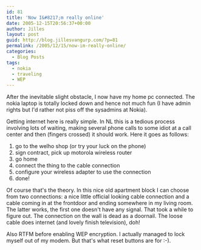 ```yaml
---
id: 81
title: 'Now I&#8217;m really online'
date: 2005-12-15T20:56:37+00:00
author: Jilles
layout: post
guid: http://blog.jillesvangurp.com/?p=81
permalink: /2005/12/15/now-im-really-online/
categories:
  - Blog Posts
tags:
  - nokia
  - traveling
  - WEP
---
```

After the inevitable slight obstacle, I now have my home pc connected. The nokia laptop is totally locked down and hence not much fun (I have admin rights but I'd rather not piss off the sysadmins at Nokia).

Getting internet here is really simple. In NL this is a tedious process involving lots of waiting, making several phone calls to some idiot at a call center and then (fingers crossed) it should work. Here it goes as follows:

<ol>
	<li>go to the welho shop (or try your luck on the phone)</li>
	<li>sign contract, pick up motorola wireless router</li>
	<li>go home</li>
	<li>connect the thing to the cable connection</li>
	<li>configure your wireless adapter to use the connection</li>
	<li>done!</li>
</ol>

Of course that's the theory. In this nice old apartment block I can choose from two connections: a nice little official looking cable connection and a cable coming in at the frontdoor and ending somewhere in my living room. The latter works, the first one doesn't have any signal. That took a while to figure out. The connection on the wall is dead as a doornail. The loose cable does internet (and lovely finish television), doh!

Also RTFM before enabling WEP encryption. I actually managed to lock myself out of my modem.  But that's what reset buttons are for :-).